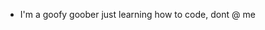 - I'm a goofy goober just learning how to code, dont @ me

<!---
Portuzil/Portuzil is a ✨ special ✨ repository because its `README.md` (this file) appears on your GitHub profile.
You can click the Preview link to take a look at your changes.
--->
